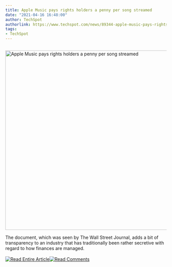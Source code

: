 ```yaml
---
title: Apple Music pays rights holders a penny per song streamed
date: "2021-04-16 16:48:00"
author: TechSpot
authorlink: https://www.techspot.com/news/89344-apple-music-pays-rights-holders-penny-song-streamed.html
tags:
- TechSpot
---
```

<a href="https://www.techspot.com/news/89344-apple-music-pays-rights-holders-penny-song-streamed.html" target="_blank"><img src="https://static.techspot.com/images2/news/ts3_thumbs/2021/04/2021-04-16-ts3_thumbs-33c.jpg" width="800" height="560" style="padding: 15px 0" title="Apple Music pays rights holders a penny per song streamed" /></a><br />The document, which was seen by The Wall Street Journal, adds a bit of transparency to an industry that has traditionally been rather secretive with regard to how finances are managed.<br /><br /><a href="https://www.techspot.com/news/89344-apple-music-pays-rights-holders-penny-song-streamed.html"><img src="https://static.techspot.com/images/rss/rss_buttons_01.png" border="0" alt="Read Entire Article" /></a><a href="https://www.techspot.com/news/89344-apple-music-pays-rights-holders-penny-song-streamed.html#comments"><img src="https://static.techspot.com/images/rss/rss_buttons_02.png" border="0" alt="Read Comments" /></a><br /><br />